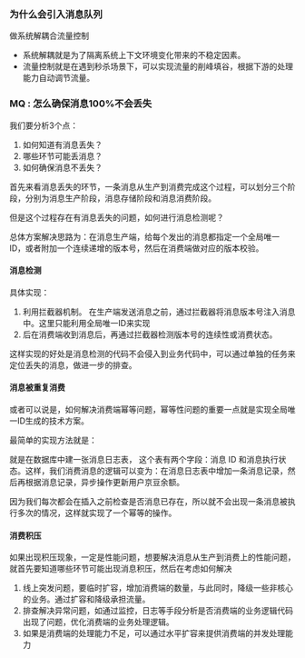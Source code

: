 ### 为什么会引入消息队列

做系统解耦合流量控制

- 系统解耦就是为了隔离系统上下文环境变化带来的不稳定因素。
- 流量控制就是在遇到秒杀场景下，可以实现流量的削峰填谷，根据下游的处理能力自动调节流量。



### MQ : 怎么确保消息100%不会丢失

我们要分析3个点：

1. 如何知道有消息丢失？
2. 哪些环节可能丢消息？
3. 如何确保消息不丢失？



首先来看消息丢失的环节，一条消息从生产到消费完成这个过程，可以划分三个阶段，分别为消息生产阶段，消息存储阶段和消息消费阶段。

但是这个过程存在有消息丢失的问题，如何进行消息检测呢？

 总体方案解决思路为：在消息生产端，给每个发出的消息都指定一个全局唯一 ID，或者附加一个连续递增的版本号，然后在消费端做对应的版本校验。

#### 消息检测

具体实现：

1. 利用拦截器机制。 在生产端发送消息之前，通过拦截器将消息版本号注入消息中。这里只能利用全局唯一ID来实现
2. 后在消费端收到消息后，再通过拦截器检测版本号的连续性或消费状态。

这样实现的好处是消息检测的代码不会侵入到业务代码中，可以通过单独的任务来定位丢失的消息，做进一步的排查。



#### 消息被重复消费

或者可以说是，如何解决消费端幂等问题，幂等性问题的重要一点就是实现全局唯一ID生成的技术方案。

最简单的实现方法就是：

就是在数据库中建一张消息日志表， 这个表有两个字段：消息 ID 和消息执行状态。这样，我们消费消息的逻辑可以变为：在消息日志表中增加一条消息记录，然后再根据消息记录，异步操作更新用户京豆余额。

因为我们每次都会在插入之前检查是否消息已存在，所以就不会出现一条消息被执行多次的情况，这样就实现了一个幂等的操作。



#### 消费积压

如果出现积压现象，一定是性能问题，想要解决消息从生产到消费上的性能问题，就首先要知道哪些环节可能出现消息积压，然后在考虑如何解决

1. 线上突发问题，要临时扩容，增加消费端的数量，与此同时，降级一些非核心的业务。通过扩容和降级承担流量。
2. 排查解决异常问题，如通过监控，日志等手段分析是否消费端的业务逻辑代码出现了问题，优化消费端的业务处理逻辑。
3. 如果是消费端的处理能力不足，可以通过水平扩容来提供消费端的并发处理能力